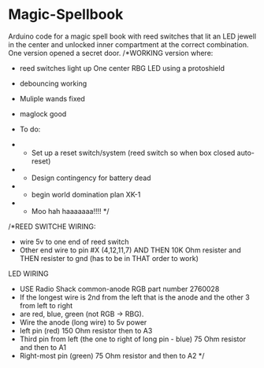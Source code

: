 # Magic-Spellbook
Arduino code for a magic spell book with reed switches that lit an LED jewell in the center and unlocked inner compartment at the correct combination.  One version opened a secret door. 
  /*WORKING version where: 
 * reed switches light up One center RBG LED using a protoshield
 * debouncing working
 * Muliple wands fixed
 * maglock good
 
 * To do:  
 * - Set up a reset switch/system (reed switch so when box closed auto-reset)
 * - Design contingency for battery dead
 * - begin world domination plan XK-1
 * - Moo hah haaaaaaa!!!!
 */
 
/*REED SWITCHE WIRING:  
 * wire 5v to one end of reed switch
 * Other end wire to pin #X (4,12,11,7) AND THEN 10K Ohm resister and THEN resister to gnd 
  (has to be in THAT order to work)
  
 LED WIRING
 * USE Radio Shack common-anode RGB part number 2760028
 * If the longest wire is 2nd from the left that is the anode and the other 3 from left to right
 * are red, blue, green (not RGB -> RBG).  
 * Wire the anode (long wire) to 5v power
 * left pin (red) 150 Ohm resistor then to A3
 * Third pin from left (the one to right of long pin - blue) 75 Ohm resistor and then to A1
 * Right-most pin (green) 75 Ohm resistor and then to A2
 */
